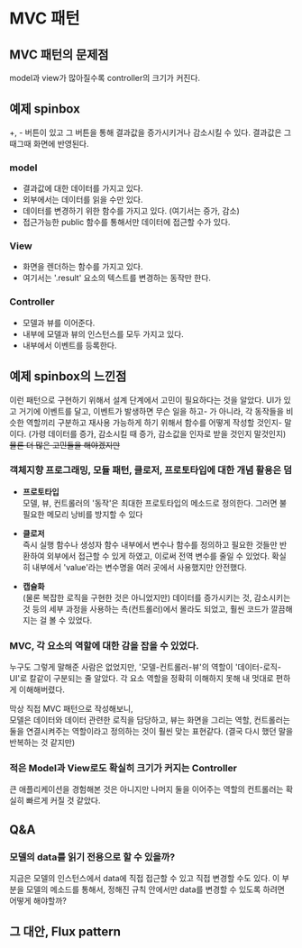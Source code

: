 # MVC 패턴

## MVC 패턴의 문제점

model과 view가 많아질수록 controller의 크기가 커진다.

## 예제 spinbox

+, - 버튼이 있고 그 버튼을 통해 결과값을 증가시키거나 감소시킬 수 있다. 결과값은 그때그때 화면에 반영된다.

### model

- 결과값에 대한 데이터를 가지고 있다.
- 외부에서는 데이터를 읽을 수만 있다.
- 데이터를 변경하기 위한 함수를 가지고 있다. (여기서는 증가, 감소)
- 접근가능한 public 함수를 통해서만 데이터에 접근할 수가 있다.

### View

- 화면을 렌더하는 함수를 가지고 있다.
- 여기서는 '.result' 요소의 텍스트를 변경하는 동작만 한다.

### Controller

- 모델과 뷰를 이어준다.
- 내부에 모델과 뷰의 인스턴스를 모두 가지고 있다.
- 내부에서 이벤트를 등록한다.

## 예제 spinbox의 느낀점

이런 패턴으로 구현하기 위해서 설계 단계에서 고민이 필요하다는 것을 알았다. UI가 있고 거기에 이벤트를 달고, 이벤트가 발생하면 무슨 일을 하고- 가 아니라, 각 동작들을 비슷한 역할끼리 구분하고 재사용 가능하게 하기 위해서 함수를 어떻게 작성할 것인지- 말이다. (가령 데이터를 증가, 감소시킬 때 증가, 감소값을 인자로 받을 것인지 말것인지) ~~물론 더 많은 고민들을 해야겠지만~~

### 객체지향 프로그래밍, 모듈 패턴, 클로저, 프로토타입에 대한 개념 활용은 덤

- **프로토타입**  
  모델, 뷰, 컨트롤러의 '동작'은 최대한 프로토타입의 메소드로 정의한다. 그러면 불필요한 메모리 낭비를 방지할 수 있다

- **클로저**  
  즉시 실행 함수나 생성자 함수 내부에서 변수나 함수를 정의하고 필요한 것들만 반환하여 외부에서 접근할 수 있게 하였고, 이로써 전역 변수를 줄일 수 있었다. 확실히 내부에서 'value'라는 변수명을 여러 곳에서 사용했지만 안전했다.

- **캡슐화**  
  (물론 복잡한 로직을 구현한 것은 아니었지만) 데이터를 증가시키는 것, 감소시키는 것 등의 세부 과정을 사용하는 측(컨트롤러)에서 몰라도 되었고, 훨씬 코드가 깔끔해지는 걸 볼 수 있었다.

### MVC, 각 요소의 역할에 대한 감을 잡을 수 있었다.

누구도 그렇게 말해준 사람은 없었지만, '모델-컨트롤러-뷰'의 역할이 '데이터-로직-UI'로 칼같이 구분되는 줄 알았다. 각 요소 역할을 정확히 이해하지 못해 내 멋대로 편하게 이해해버렸다.

막상 직접 MVC 패턴으로 작성해보니,  
모델은 데이터와 데이터 관련한 로직을 담당하고, 뷰는 화면을 그리는 역할, 컨트롤러는 둘을 연결시켜주는 역할이라고 정의하는 것이 훨씬 맞는 표현같다. (결국 다시 했던 말을 반복하는 것 같지만)

### 적은 Model과 View로도 확실히 크기가 커지는 Controller

큰 애플리케이션을 경험해본 것은 아니지만 나머지 둘을 이어주는 역할의 컨트롤러는 확실히 빠르게 커질 것 같았다.

## Q&A

### 모델의 data를 읽기 전용으로 할 수 있을까?

지금은 모델의 인스턴스에서 data에 직접 접근할 수 있고 직접 변경할 수도 있다. 이 부분을 모델의 메소드를 통해서, 정해진 규칙 안에서만 data를 변경할 수 있도록 하려면 어떻게 해야할까?

## 그 대안, Flux pattern
